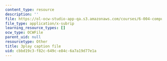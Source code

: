 ```yaml
---
content_type: resource
description: ''
file: https://ol-ocw-studio-app-qa.s3.amazonaws.com/courses/6-004-computation-structures-spring-2017/cbbd19c3f82c649ce84c6a7a19d77e1a_sd-ZVAw8qB0.srt
file_type: application/x-subrip
learning_resource_types: []
ocw_type: OCWFile
parent_uid: null
resourcetype: Other
title: 3play caption file
uid: cbbd19c3-f82c-649c-e84c-6a7a19d77e1a
---
```

